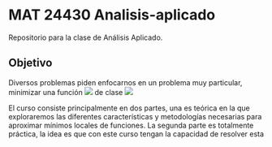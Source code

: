 # MAT 24430 Analisis-aplicado
Repositorio para la clase de Análisis Aplicado.
## Objetivo

Diversos problemas piden enfocarnos en un problema muy particular, minimizar una función <img src="https://render.githubusercontent.com/render/math?math=f:\mathbb{R}^n\rightarrow\mathbb{R}&mode=inline"> de clase <img src="https://render.githubusercontent.com/render/math?math=\mathcal{C}^2&mode=inline">


El curso consiste principalmente en dos partes, una es teórica en la que exploraremos las diferentes características y metodologías necesarias para aproximar mínimos locales de funciones. La segunda parte es totalmente práctica, la idea es que con este curso tengan la capacidad de resolver esta
